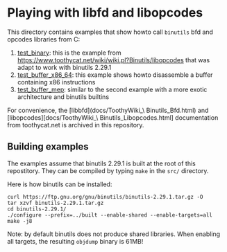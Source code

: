 # Playing with libfd and libopcodes

This directory contains examples that show howto call `binutils` bfd and
opcodes libraries from C:
1. [test_binary](examples/src/test_binary.c): this is the example from
   https://www.toothycat.net/wiki/wiki.pl?Binutils/libopcodes that was adapt to
work with binutils 2.29.1
2. [test_buffer_x86_64](examples/src/test_buffer_x86_64.c): this example shows
   howto disassemble a buffer containing x86 instructions
3. [test_buffer_mep](examples/src/test_buffer_mep.c): similar to the second
   example with a more exotic architecture and binutils builtins

For convenience, the [libbfd](docs/ToothyWiki_\ Binutils_Bfd.html) and
[libopcodes][docs/ToothyWiki_\ Binutils_Libopcodes.html] documentation from
toothycat.net is archived in this repository.


## Building examples

The examples assume that binutils 2.29.1 is built at the root of this
repostitory. They can be compiled by typing `make` in the `src/` directory.

Here is how binutils can be installed:
```
curl https://ftp.gnu.org/gnu/binutils/binutils-2.29.1.tar.gz -O
tar xzvf binutils-2.29.1.tar.gz
cd binutils-2.29.1/
./configure --prefix=../built --enable-shared --enable-targets=all
make -j8
```

Note: by default binutils does not produce shared libraries. When enabling all
targets, the resulting `objdump` binary is 61MB!
